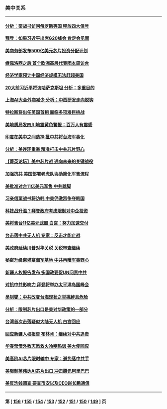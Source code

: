 ### 美中关系
---
#### [分析：栗战书访问俄罗斯等国 释放四大信号](../../pages/nf1412576/n13818785.md) 
#### [拜登：如果习近平出席G20峰会 肯定会见面](../../pages/nf1412576/n13818775.md) 
#### [美商务部发布500亿美元芯片投资分配计划](../../pages/nf1412576/n13818517.md) 
#### [继佩洛西之后 首个欧洲高层代表团本周访台](../../pages/nf1412576/n13818598.md) 
#### [经济学家预计中国经济规模无法赶超美国](../../pages/nf1412576/n13817987.md) 
#### [20大前习近平将访哈萨克斯坦 分析：多重目的](../../pages/nf1412576/n13817976.md) 
#### [上海AI大会外商减少 分析：中西研发走向脱钩](../../pages/nf1412576/n13817869.md) 
#### [特拉斯将出任英国首相 面临多项艰巨挑战](../../pages/nf1412576/n13817670.md) 
#### [美地质局发四川地震黄色警报：百万人有震感](../../pages/nf1412576/n13817610.md) 
#### [印度在美中之间选择 批中共将台海军事化](../../pages/nf1412576/n13817426.md) 
#### [分析：美连环重拳 精准打击中共芯片野心](../../pages/nf1412576/n13817007.md) 
#### [【菁英论坛】美中芯片战 通向未来的关键战役](../../pages/nf1412576/n13817010.md) 
#### [加强抗共 美国部署老虎队协助简化军售流程](../../pages/nf1412576/n13816978.md) 
#### [美批准对台11亿美元军售 中共跳脚](../../pages/nf1412576/n13816926.md) 
#### [习亲信栗战书将访韩 中美仍激烈争夺韩国](../../pages/nf1412576/n13816954.md) 
#### [科技战升温？拜登政府考虑限制对中企投资](../../pages/nf1412576/n13816661.md) 
#### [美将售台11亿美元武器 白宫：努力加速交付](../../pages/nf1412576/n13816609.md) 
#### [台击落中共无人机 专家：反击才能止战](../../pages/nf1412576/n13816357.md) 
#### [美政府延续川普对华关税 关税审查继续](../../pages/nf1412576/n13816548.md) 
#### [秘密升级柬埔寨海军基地 中共再曝军事野心](../../pages/nf1412576/n13816464.md) 
#### [新疆人权报告发布 多国政要促UN问责中共](../../pages/nf1412576/n13816425.md) 
#### [对抗中共影响力 拜登将举办太平洋岛国峰会](../../pages/nf1412576/n13816412.md) 
#### [吴钊燮：中共改变台海现状之举挑衅且危险](../../pages/nf1412576/n13815949.md) 
#### [分析：限制芯片出口是美对华政策的一部分](../../pages/nf1412576/n13815702.md) 
#### [台湾首次击落疑似大陆无人机 白宫回应](../../pages/nf1412576/n13815711.md) 
#### [回应新疆人权报告 布林肯：继续对中共追责](../../pages/nf1412576/n13815660.md) 
#### [华春莹借外教志愿救火冷嘲热讽 美大使回应](../../pages/nf1412576/n13815600.md) 
#### [美高阶AI芯片限时输中 专家：避免落中共手](../../pages/nf1412576/n13815622.md) 
#### [美限制英伟达AI芯片出口 冲击腾讯阿里巴巴](../../pages/nf1412576/n13815585.md) 
#### [美反洗钱调查 要查币安以及CEO赵长鹏通信](../../pages/nf1412576/n13815597.md) 

---
#### 第 [ [156](./156.md) / [155](./155.md) / [154](./154.md) / [153](./153.md) / [152](./152.md) / [151](./151.md) / [150](./150.md) / [149](./149.md) ] 页
